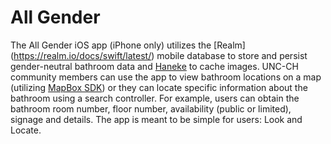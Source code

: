 # All Gender
The All Gender iOS app (iPhone only) utilizes the [Realm] (https://realm.io/docs/swift/latest/) mobile database to store and persist gender-neutral bathroom data and [Haneke](https://github.com/Haneke/HanekeSwift) to cache images. UNC-CH community members can use the app to view bathroom locations on a map (utilizing [MapBox SDK](https://www.mapbox.com/ios-sdk/)) or they can locate specific information about the bathroom using a search controller. For example, users can obtain the bathroom room number, floor number, availability (public or limited), signage and details. The app is meant to be simple for users: Look and Locate.

  


